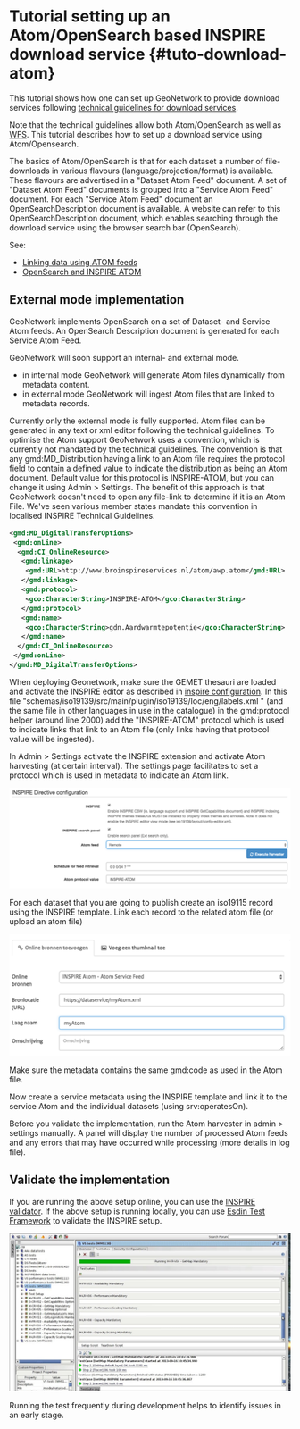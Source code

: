 # Tutorial setting up an Atom/OpenSearch based INSPIRE download service {#tuto-download-atom}

This tutorial shows how one can set up GeoNetwork to provide download services following [technical guidelines for download services](http://inspire.ec.europa.eu/documents/technical-guidance-implementation-inspire-download-services).

Note that the technical guidelines allow both Atom/OpenSearch as well as [WFS](http://www.opengeospatial.org/standards/wfs). This tutorial describes how to set up a download service using Atom/Opensearch.

The basics of Atom/OpenSearch is that for each dataset a number of file-downloads in various flavours (language/projection/format) is available. These flavours are advertised in a "Dataset Atom Feed" document. A set of "Dataset Atom Feed" documents is grouped into a "Service Atom Feed" document. For each "Service Atom Feed" document an OpenSearchDescription document is available. A website can refer to this OpenSearchDescription document, which enables searching through the download service using the browser search bar (OpenSearch).

See:

-   [Linking data using ATOM feeds](/user-guide/associating-resources/linking-online-resources.rst#linking-data-using-atom-feed)
-   [OpenSearch and INSPIRE ATOM](/api/opensearch.md)

## External mode implementation

GeoNetwork implements OpenSearch on a set of Dataset- and Service Atom feeds. An OpenSearch Description document is generated for each Service Atom Feed.

GeoNetwork will soon support an internal- and external mode.

-   in internal mode GeoNetwork will generate Atom files dynamically from metadata content.
-   in external mode GeoNetwork will ingest Atom files that are linked to metadata records.

Currently only the external mode is fully supported. Atom files can be generated in any text or xml editor following the technical guidelines. To optimise the Atom support GeoNetwork uses a convention, which is currently not mandated by the technical guidelines. The convention is that any gmd:MD_Distribution having a link to an Atom file requires the protocol field to contain a defined value to indicate the distribution as being an Atom document. Default value for this protocol is INSPIRE-ATOM, but you can change it using Admin > Settings. The benefit of this approach is that GeoNetwork doesn't need to open any file-link to determine if it is an Atom File. We've seen various member states mandate this convention in localised INSPIRE Technical Guidelines.

``` xml
<gmd:MD_DigitalTransferOptions>
 <gmd:onLine>
  <gmd:CI_OnlineResource>
   <gmd:linkage>
    <gmd:URL>http://www.broinspireservices.nl/atom/awp.atom</gmd:URL>
   </gmd:linkage>
   <gmd:protocol>
    <gco:CharacterString>INSPIRE-ATOM</gco:CharacterString>
   </gmd:protocol>
   <gmd:name>
    <gco:CharacterString>gdn.Aardwarmtepotentie</gco:CharacterString>
   </gmd:name>
  </gmd:CI_OnlineResource>
 </gmd:onLine>
</gmd:MD_DigitalTransferOptions>
```

When deploying Geonetwork, make sure the GEMET thesauri are loaded and activate the INSPIRE editor as described in [inspire configuration](http://geonetwork-opensource.org/manuals/trunk/eng/users/administrator-guide/configuring-the-catalog/inspire-configuration.html). In this file "schemas/iso19139/src/main/plugin/iso19139/loc/eng/labels.xml " (and the same file in other languages in use in the catalogue) in the gmd:protocol helper (around line 2000) add the "INSPIRE-ATOM" protocol which is used to indicate links that link to an Atom file (only links having that protocol value will be ingested).

In Admin > Settings activate the INSPIRE extension and activate Atom harvesting (at certain interval). The settings page facilitates to set a protocol which is used in metadata to indicate an Atom link.

![image](img/image_4.png)

For each dataset that you are going to publish create an iso19115 record using the INSPIRE template. Link each record to the related atom file (or upload an atom file)

![image](img/image_7.png)

Make sure the metadata contains the same gmd:code as used in the Atom file.

Now create a service metadata using the INSPIRE template and link it to the service Atom and the individual datasets (using srv:operatesOn).

Before you validate the implementation, run the Atom harvester in admin > settings manually. A panel will display the number of processed Atom feeds and any errors that may have occurred while processing (more details in log file).

## Validate the implementation

If you are running the above setup online, you can use the [INSPIRE validator](http://inspire.ec.europa.eu/validator/). If the above setup is running locally, you can use [Esdin Test Framework](https://github.com/Geonovum/etf-test-projects-inspire) to validate the INSPIRE setup.

![image](img/image_6.png)

Running the test frequently during development helps to identify issues in an early stage.
